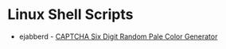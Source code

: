 # Linux Shell Scripts

- ejabberd - [CAPTCHA Six Digit Random Pale Color Generator](https://github.com/MrEddX/shell-scripts/tree/main/ejabberd)
